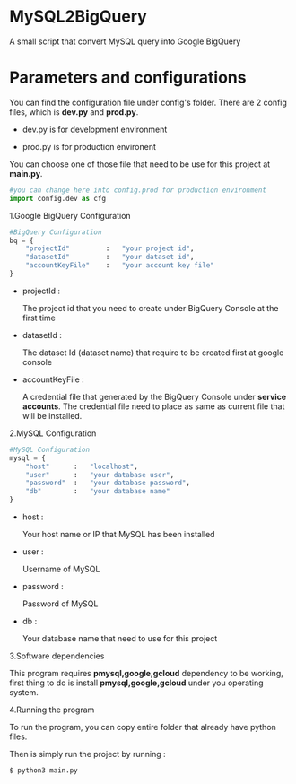 # MySQL2BigQuery
A small script that convert MySQL query into Google BigQuery  

# Parameters and configurations
You can find the configuration file under config's folder. 
There are 2 config files, which is **dev.py** and **prod.py**.
* dev.py is for development environment

* prod.py is for production environent

You can choose one of those file that need to be use for this project at **main.py**.

```python
#you can change here into config.prod for production environment
import config.dev as cfg 
```



1.Google BigQuery Configuration

```python
#BigQuery Configuration
bq = {
    "projectId"         :   "your project id",
    "datasetId"         :   "your dataset id",
    "accountKeyFile"    :   "your account key file"
}
```
* projectId      : 

   The project id that you need to create under BigQuery Console at the first time
* datasetId      : 

  The dataset Id (dataset name) that require to be created first at google console

* accountKeyFile : 

  A credential file that generated by the BigQuery Console under **service accounts**.
  The credential file need to place as same as current file that will be installed.



2.MySQL Configuration

```python
#MySQL Configuration
mysql = {
    "host"      :   "localhost",
    "user"      :   "your database user",
    "password"  :   "your database password",
    "db"        :   "your database name"
}
```
* host      :

  Your host name or IP that MySQL has been installed
  
* user      :

  Username of MySQL
  
* password  : 

  Password of MySQL
  
* db        : 

  Your database name that need to use for this project

3.Software dependencies

This program requires **pmysql,google,gcloud**  dependency to be working, first thing to do is install **pmysql,google,gcloud** under you operating system.

4.Running the program

To run the program, you can copy entire folder that already have python files.

Then is simply run the project by running : 

```bash
$ python3 main.py
```
